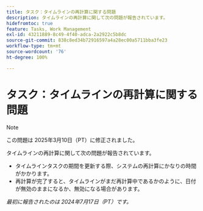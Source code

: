```yaml
---
title: タスク：タイムラインの再計算に関する問題
description: タイムラインの再計算に関して次の問題が報告されています。
hidefromtoc: true
feature: Tasks, Work Management
exl-id: 43211889-8c49-4f40-adca-2a2922c5b8dc
source-git-commit: 838c8ed34b72916597a4a28ec00a5711bba3fe23
workflow-type: tm+mt
source-wordcount: '76'
ht-degree: 100%

---
```


# タスク：タイムラインの再計算に関する問題

>[!NOTE]
>
>この問題は 2025年3月10日（PT）に修正されました。

タイムラインの再計算に関して次の問題が報告されています。

* タイムラインタスクの期間を更新する際、システムの再計算にかなりの時間がかかります。
* 再計算が完了すると、タイムラインがまだ再計算中であるかのように、日付が無効のままになるか、無効になる場合があります。

_最初に報告されたのは 2024年7月17日（PT）です。_
